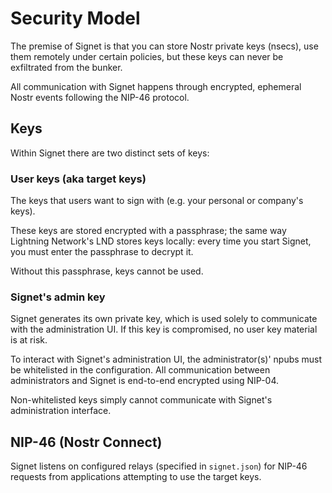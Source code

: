 # Security Model

The premise of Signet is that you can store Nostr private keys (nsecs), use them remotely under certain policies, but these keys can never be exfiltrated from the bunker.

All communication with Signet happens through encrypted, ephemeral Nostr events following the NIP-46 protocol.

## Keys
Within Signet there are two distinct sets of keys:

### User keys (aka target keys)
The keys that users want to sign with (e.g. your personal or company's keys).

These keys are stored encrypted with a passphrase; the same way Lightning Network's LND stores keys locally: every time you start Signet, you must enter the passphrase to decrypt it.

Without this passphrase, keys cannot be used.

### Signet's admin key
Signet generates its own private key, which is used solely to communicate with the administration UI. If this key is compromised, no user key material is at risk.

To interact with Signet's administration UI, the administrator(s)' npubs must be whitelisted in the configuration. All communication between administrators and Signet is end-to-end encrypted using NIP-04.

Non-whitelisted keys simply cannot communicate with Signet's administration interface.

## NIP-46 (Nostr Connect)
Signet listens on configured relays (specified in `signet.json`) for NIP-46 requests from applications attempting to use the target keys.